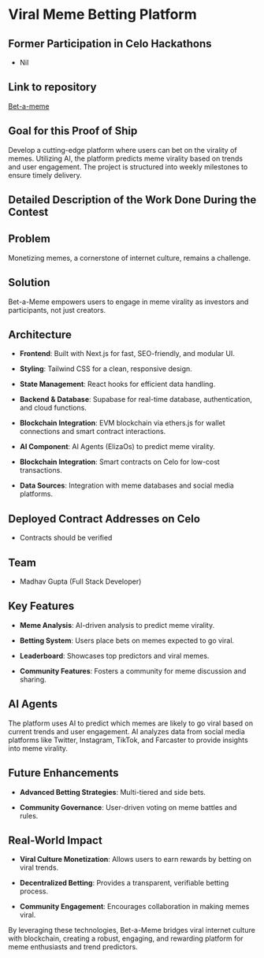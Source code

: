 # Viral Meme Betting Platform

## Former Participation in Celo Hackathons

- Nil 

## Link to repository

[Bet-a-meme](https://github.com/Madhav-Gupta-28/Bet-a-meme)

## Goal for this Proof of Ship

Develop a cutting-edge platform where users can bet on the virality of memes. Utilizing AI, the platform predicts meme virality based on trends and user engagement. The project is structured into weekly milestones to ensure timely delivery.

## Detailed Description of the Work Done During the Contest


## Problem


Monetizing memes, a cornerstone of internet culture, remains a challenge.


## Solution


Bet-a-Meme empowers users to engage in meme virality as investors and participants, not just creators.


## Architecture




- **Frontend**: Built with Next.js for fast, SEO-friendly, and modular UI.

- **Styling**: Tailwind CSS for a clean, responsive design.

- **State Management**: React hooks for efficient data handling.

- **Backend & Database**: Supabase for real-time database, authentication, and cloud functions.

- **Blockchain Integration**: EVM blockchain via ethers.js for wallet connections and smart contract interactions.

- **AI Component**: AI Agents (ElizaOs)  to predict meme virality.

- **Blockchain Integration**: Smart contracts on Celo for low-cost transactions.

- **Data Sources**: Integration with meme databases and social media platforms.


## Deployed Contract Addresses on Celo


- Contracts should be verified


## Team


- Madhav Gupta (Full Stack Developer)




## Key Features




- **Meme Analysis**: AI-driven analysis to predict meme virality.

- **Betting System**: Users place bets on memes expected to go viral.

- **Leaderboard**: Showcases top predictors and viral memes.

- **Community Features**: Fosters a community for meme discussion and sharing.


## AI Agents


The platform uses AI to predict which memes are likely to go viral based on current trends and user engagement. AI analyzes data from social media platforms like Twitter, Instagram, TikTok, and Farcaster to provide insights into meme virality.


## Future Enhancements


- **Advanced Betting Strategies**: Multi-tiered and side bets.

- **Community Governance**: User-driven voting on meme battles and rules.



## Real-World Impact



- **Viral Culture Monetization**: Allows users to earn rewards by betting on viral trends.

- **Decentralized Betting**: Provides a transparent, verifiable betting process.

- **Community Engagement**: Encourages collaboration in making memes viral.




By leveraging these technologies, Bet-a-Meme bridges viral internet culture with blockchain, creating a robust, engaging, and rewarding platform for meme enthusiasts and trend predictors.